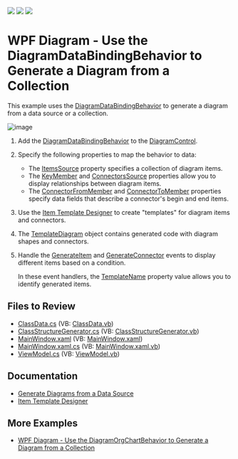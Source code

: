 <!-- default badges list -->
![](https://img.shields.io/endpoint?url=https://codecentral.devexpress.com/api/v1/VersionRange/128585263/22.2.2%2B)
[![](https://img.shields.io/badge/Open_in_DevExpress_Support_Center-FF7200?style=flat-square&logo=DevExpress&logoColor=white)](https://supportcenter.devexpress.com/ticket/details/T477893)
[![](https://img.shields.io/badge/📖_How_to_use_DevExpress_Examples-e9f6fc?style=flat-square)](https://docs.devexpress.com/GeneralInformation/403183)
<!-- default badges end -->

# WPF Diagram - Use the DiagramDataBindingBehavior to Generate a Diagram from a Collection

This example uses the [DiagramDataBindingBehavior](https://docs.devexpress.com/WPF/DevExpress.Xpf.Diagram.DiagramDataBindingBehavior) to generate a diagram from a data source or a collection.

![image](https://user-images.githubusercontent.com/65009440/227240921-0829fac7-6180-487b-9971-e9585ee6469f.png)

1. Add the [DiagramDataBindingBehavior](https://docs.devexpress.com/WPF/DevExpress.Xpf.Diagram.DiagramDataBindingBehavior) to the [DiagramControl](https://docs.devexpress.com/WPF/DevExpress.Xpf.Diagram.DiagramControl).
2. Specify the following properties to map the behavior to data:

   * The [ItemsSource](https://docs.devexpress.com/WPF/DevExpress.Xpf.Diagram.DiagramDataBindingBehaviorBase.ItemsSource) property specifies a collection of diagram items.
   * The [KeyMember](https://docs.devexpress.com/WindowsForms/DevExpress.XtraDiagram.DiagramDataBindingControllerBase.KeyMember) and [ConnectorsSource](https://docs.devexpress.com/WPF/DevExpress.Xpf.Diagram.DiagramDataBindingBehavior.ConnectorsSource) properties allow you to display relationships between diagram items.
   * The [ConnectorFromMember](https://docs.devexpress.com/WPF/DevExpress.Xpf.Diagram.DiagramDataBindingBehavior.ConnectorFromMember) and [ConnectorToMember](https://docs.devexpress.com/WPF/DevExpress.Xpf.Diagram.DiagramDataBindingBehavior.ConnectorToMember) properties specify data fields that describe a connector's begin and end items.

3. Use the [Item Template Designer](https://docs.devexpress.com/WPF/117615/controls-and-libraries/diagram-control/data-binding/item-template-designer) to create "templates" for diagram items and connectors.
4. The [TemplateDiagram](https://docs.devexpress.com/WPF/DevExpress.Xpf.Diagram.DiagramDataBindingBehaviorBase.TemplateDiagram) object contains generated code with diagram shapes and connectors.
5. Handle the [GenerateItem](https://docs.devexpress.com/WPF/DevExpress.Xpf.Diagram.DiagramDataBindingBehaviorBase.GenerateItem) and [GenerateConnector](https://docs.devexpress.com/WPF/DevExpress.Xpf.Diagram.DiagramDataBindingBehaviorBase.GenerateConnector) events to display different items based on a condition.

   In these event handlers, the [TemplateName](https://docs.devexpress.com/WPF/DevExpress.Xpf.Diagram.DiagramItem.TemplateName) property value allows you to identify generated items.

## Files to Review

* [ClassData.cs](./CS/DiagramDataBindingBehavior/Data/ClassData.cs) (VB: [ClassData.vb](./VB/DiagramDataBindingBehavior/Data/ClassData.vb))
* [ClassStructureGenerator.cs](./CS/DiagramDataBindingBehavior/Data/ClassStructureGenerator.cs) (VB: [ClassStructureGenerator.vb](./VB/DiagramDataBindingBehavior/Data/ClassStructureGenerator.vb))
* [MainWindow.xaml](./CS/DiagramDataBindingBehavior/MainWindow.xaml) (VB: [MainWindow.xaml](./VB/DiagramDataBindingBehavior/MainWindow.xaml))
* [MainWindow.xaml.cs](./CS/DiagramDataBindingBehavior/MainWindow.xaml.cs) (VB: [MainWindow.xaml.vb](./VB/DiagramDataBindingBehavior/MainWindow.xaml.vb))
* [ViewModel.cs](./CS/DiagramDataBindingBehavior/ViewModel/ViewModel.cs) (VB: [ViewModel.vb](./VB/DiagramDataBindingBehavior/ViewModel/ViewModel.vb))

## Documentation

* [Generate Diagrams from a Data Source](https://docs.devexpress.com/WPF/118578/controls-and-libraries/diagram-control/data-binding/generating-diagrams-from-a-data-source)
* [Item Template Designer](https://docs.devexpress.com/WPF/117615/controls-and-libraries/diagram-control/data-binding/item-template-designer)

## More Examples

* [WPF Diagram - Use the DiagramOrgChartBehavior to Generate a Diagram from a Collection](https://github.com/DevExpress-Examples/how-to-generate-a-diagram-from-a-collection-using-diagramorgchartbehavior-t476835)
